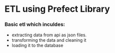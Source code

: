 # ETL using Prefect Library

### Basic etl which inculdes:
* extracting data from api as json files.
* transforming the data and cleaning it
* loading it to the database
